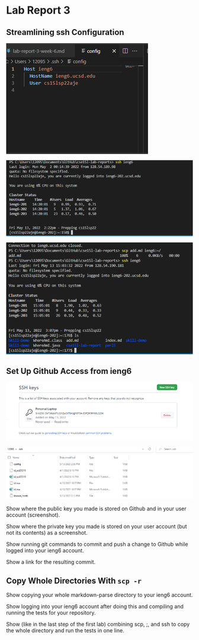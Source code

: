 # Lab Report 3

## Streamlining ssh Configuration

![Image](./Screenshot%20(915).png)

![Image](./Screenshot%20(922).png)

![Image](./Screenshot%20(932).png)

## Set Up Github Access from ieng6

![Image](./Screenshot%20(941).png)

![Image](./Screenshot%20(943).png)

Show where the public key you made is stored on Github and in your user account (screenshot).

Show where the private key you made is stored on your user account (but not its contents) as a screenshot.

Show running git commands to commit and push a change to Github while logged into your ieng6 account.

Show a link for the resulting commit.

## Copy Whole Directories With `scp -r`

Show copying your whole markdown-parse directory to your ieng6 account.

Show logging into your ieng6 account after doing this and compiling and running the tests for your repository.

Show (like in the last step of the first lab) combining scp, ;, and ssh to copy the whole directory and run the tests in one line.

